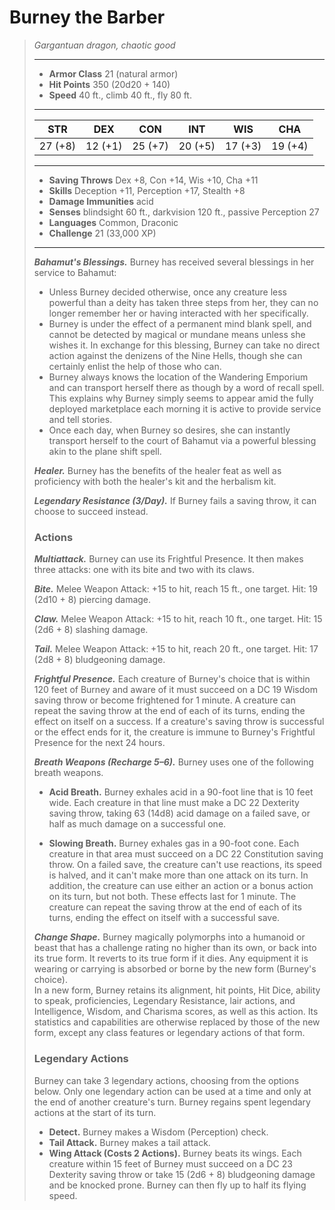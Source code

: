 # Burney the Barber
>*Gargantuan dragon, chaotic good*
>___
>- **Armor Class** 21 (natural armor)
>- **Hit Points** 350 (20d20 + 140)
>- **Speed** 40 ft., climb 40 ft., fly 80 ft.
>___
>|STR|DEX|CON|INT|WIS|CHA|
>|:---:|:---:|:---:|:---:|:---:|:---:|
>|27 (+8)|12 (+1)|25 (+7)|20 (+5)|17 (+3)|19 (+4)|
>___
>- **Saving Throws** Dex +8, Con +14, Wis +10, Cha +11
>- **Skills** Deception +11, Perception +17, Stealth +8
>- **Damage Immunities** acid
>- **Senses** blindsight 60 ft., darkvision 120 ft., passive Perception 27
>- **Languages** Common, Draconic
>- **Challenge** 21 (33,000 XP)
>___
>***Bahamut's Blessings.*** Burney has received several blessings in her service to Bahamut:  
>- Unless Burney decided otherwise, once any creature less powerful than a deity has taken three steps from her, they can no longer remember her or having interacted with her specifically.
>- Burney is under the effect of a permanent mind blank spell, and cannot be detected by magical or mundane means unless she wishes it. In exchange for this blessing, Burney can take no direct action against the denizens of the Nine Hells, though she can certainly enlist the help of those who can.
>- Burney always knows the location of the Wandering Emporium and can transport herself there as though by a word of recall spell. This explains why Burney simply seems to appear amid the fully deployed marketplace each morning it is active to provide service and tell stories.
>- Once each day, when Burney so desires, she can instantly transport herself to the court of Bahamut via a powerful blessing akin to the plane shift spell.
>
>***Healer.*** Burney has the benefits of the healer feat as well as proficiency with both the healer's kit and the herbalism kit.  
>
>***Legendary Resistance (3/Day).*** If Burney fails a saving throw, it can choose to succeed instead.  
>
>### Actions
>***Multiattack.*** Burney can use its Frightful Presence. It then makes three attacks: one with its bite and two with its claws.  
>
>***Bite.*** Melee Weapon Attack: +15 to hit, reach 15 ft., one target. Hit: 19 (2d10 + 8) piercing damage.  
>
>***Claw.*** Melee Weapon Attack: +15 to hit, reach 10 ft., one target. Hit: 15 (2d6 + 8) slashing damage.  
>
>***Tail.*** Melee Weapon Attack: +15 to hit, reach 20 ft., one target. Hit: 17 (2d8 + 8) bludgeoning damage.  
>
>***Frightful Presence.*** Each creature of Burney's choice that is within 120 feet of Burney and aware of it must succeed on a DC 19 Wisdom saving throw or become frightened for 1 minute. A creature can repeat the saving throw at the end of each of its turns, ending the effect on itself on a success. If a creature's saving throw is successful or the effect ends for it, the creature is immune to Burney's Frightful Presence for the next 24 hours.  
>
>***Breath Weapons (Recharge 5–6).*** Burney uses one of the following breath weapons.  
>- **Acid Breath.** Burney exhales acid in a 90-foot line that is 10 feet wide. Each creature in that line must make a DC 22 Dexterity saving throw, taking 63 (14d8) acid damage on a failed save, or half as much damage on a successful one.
>
>- **Slowing Breath.** Burney exhales gas in a 90-foot cone. Each creature in that area must succeed on a DC 22 Constitution saving throw. On a failed save, the creature can't use reactions, its speed is halved, and it can't make more than one attack on its turn. In addition, the creature can use either an action or a bonus action on its turn, but not both. These effects last for 1 minute. The creature can repeat the saving throw at the end of each of its turns, ending the effect on itself with a successful save.
>
>
>***Change Shape.*** Burney magically polymorphs into a humanoid or beast that has a challenge rating no higher than its own, or back into its true form. It reverts to its true form if it dies. Any equipment it is wearing or carrying is absorbed or borne by the new form (Burney's choice).  
>In a new form, Burney retains its alignment, hit points, Hit Dice, ability to speak, proficiencies, Legendary Resistance, lair actions, and Intelligence, Wisdom, and Charisma scores, as well as this action. Its statistics and capabilities are otherwise replaced by those of the new form, except any class features or legendary actions of that form.  
>
>### Legendary Actions
>Burney can take 3 legendary actions, choosing from the options below. Only one legendary action can be used at a time and only at the end of another creature's turn. Burney regains spent legendary actions at the start of its turn.
>
>- **Detect.** Burney makes a Wisdom (Perception) check.
>- **Tail Attack.** Burney makes a tail attack.
>- **Wing Attack (Costs 2 Actions).** Burney beats its wings. Each creature within 15 feet of Burney must succeed on a DC 23 Dexterity saving throw or take 15 (2d6 + 8) bludgeoning damage and be knocked prone. Burney can then fly up to half its flying speed.